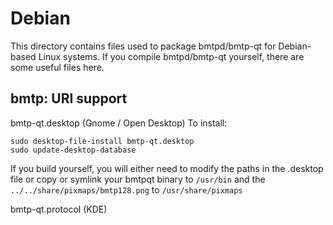 
Debian
====================
This directory contains files used to package bmtpd/bmtp-qt
for Debian-based Linux systems. If you compile bmtpd/bmtp-qt yourself, there are some useful files here.

## bmtp: URI support ##


bmtp-qt.desktop  (Gnome / Open Desktop)
To install:

	sudo desktop-file-install bmtp-qt.desktop
	sudo update-desktop-database

If you build yourself, you will either need to modify the paths in
the .desktop file or copy or symlink your bmtpqt binary to `/usr/bin`
and the `../../share/pixmaps/bmtp128.png` to `/usr/share/pixmaps`

bmtp-qt.protocol (KDE)

